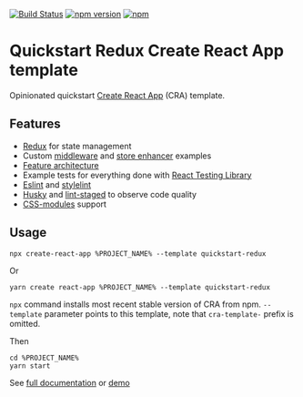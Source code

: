 [![Build Status](https://github.com/morewings/cra-template-quickstart-redux/actions/workflows/merge-jobs.yml/badge.svg)](https://github.com/morewings/cra-template-quickstart-redux/actions/workflows/merge-jobs.yml)
[![npm version](https://badge.fury.io/js/cra-template-quickstart-redux.svg)](https://www.npmjs.com/package/cra-template-quickstart-redux)
[![npm](https://img.shields.io/npm/dm/cra-template-quickstart-redux)](http://npm-stats.org/#/cra-template-quickstart-redux)

# Quickstart Redux Create React App template

Opinionated quickstart [Create React App](https://github.com/facebook/create-react-app) (CRA) template.

## Features

* [Redux](https://redux.js.org/) for state management
* Custom [middleware](https://github.com/morewings/cra-template-quickstart-redux/tree/master/src/middlewares) and [store enhancer](https://github.com/morewings/cra-template-quickstart-redux/tree/master/src/enhancers) examples
* [Feature architecture](https://github.com/morewings/cra-template-quickstart-redux/wiki/Feature-architecture)
* Example tests for everything done with [React Testing Library](https://testing-library.com/docs/react-testing-library/intro/)
* [Eslint](https://eslint.org/) and [stylelint](https://stylelint.io/)
* [Husky](https://typicode.github.io/husky/#/) and [lint-staged](https://github.com/okonet/lint-staged) to observe code quality
* [CSS-modules](https://github.com/css-modules/css-modules) support

## Usage

```shell script
npx create-react-app %PROJECT_NAME% --template quickstart-redux
``` 
Or
```shell script
yarn create react-app %PROJECT_NAME% --template quickstart-redux
```

`npx` command installs most recent stable version of CRA from npm. `--template` parameter points to this template, note that `cra-template-` prefix is omitted.

Then

```shell script
cd %PROJECT_NAME%
yarn start
```

See [full documentation](https://github.com/morewings/cra-template-quickstart-redux/wiki) or [demo](https://morewings.github.io/cra-template-quickstart-redux/)
